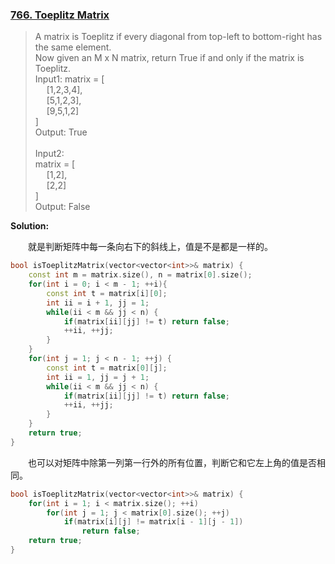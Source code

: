 ### [766. Toeplitz Matrix](https://leetcode.com/problems/toeplitz-matrix/description/)

> A matrix is Toeplitz if every diagonal from top-left to bottom-right has the same element.\
> Now given an M x N matrix, return True if and only if the matrix is Toeplitz.
> \
> Input1:
> matrix = [\
> &emsp;  [1,2,3,4],\
> &emsp;  [5,1,2,3],\
> &emsp;  [9,5,1,2]\
> ]\
> Output: True\
> \
> Input2:\
> matrix = [\
> &emsp;  [1,2],\
> &emsp;  [2,2]\
> ]\
> Output: False

**Solution:**

&emsp;&emsp;就是判断矩阵中每一条向右下的斜线上，值是不是都是一样的。
```cpp
bool isToeplitzMatrix(vector<vector<int>>& matrix) {
    const int m = matrix.size(), n = matrix[0].size();
    for(int i = 0; i < m - 1; ++i){
        const int t = matrix[i][0];
        int ii = i + 1, jj = 1;
        while(ii < m && jj < n) {
            if(matrix[ii][jj] != t) return false;
            ++ii, ++jj;
        }
    }
    for(int j = 1; j < n - 1; ++j) {
        const int t = matrix[0][j];
        int ii = 1, jj = j + 1;
        while(ii < m && jj < n) {
            if(matrix[ii][jj] != t) return false;
            ++ii, ++jj;
        }
    }
    return true;
}
```
&emsp;&emsp;也可以对矩阵中除第一列第一行外的所有位置，判断它和它左上角的值是否相同。
```cpp
bool isToeplitzMatrix(vector<vector<int>>& matrix) {
    for(int i = 1; i < matrix.size(); ++i)
        for(int j = 1; j < matrix[0].size(); ++j)
            if(matrix[i][j] != matrix[i - 1][j - 1])
                return false;
    return true;
}
```
